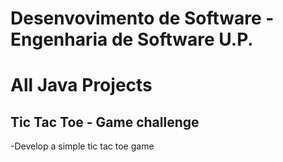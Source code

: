 # Desenvovimento de Software - Engenharia de Software U.P.
# All Java Projects
## Tic Tac Toe - Game challenge
-Develop a simple tic tac toe game
